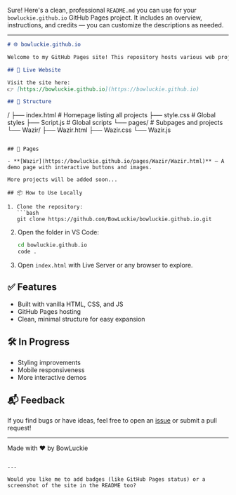 Sure! Here's a clean, professional `README.md` you can use for your `bowluckie.github.io` GitHub Pages project. It includes an overview, instructions, and credits — you can customize the descriptions as needed.

---

```markdown
# 🌐 bowluckie.github.io

Welcome to my GitHub Pages site! This repository hosts various web projects I've built using HTML, CSS, and JavaScript.

## 🚀 Live Website

Visit the site here:  
👉 [https://bowluckie.github.io](https://bowluckie.github.io)

## 📁 Structure

```

/
├── index.html           # Homepage listing all projects
├── style.css            # Global styles
├── Script.js            # Global scripts
└── pages/               # Subpages and projects
└── Wazir/
├── Wazir.html
├── Wazir.css
└── Wazir.js

````

## 📄 Pages

- **[Wazir](https://bowluckie.github.io/pages/Wazir/Wazir.html)** – A demo page with interactive buttons and images.

More projects will be added soon...

## 📦 How to Use Locally

1. Clone the repository:
   ```bash
   git clone https://github.com/BowLuckie/bowluckie.github.io.git
````

2. Open the folder in VS Code:

   ```bash
   cd bowluckie.github.io
   code .
   ```

3. Open `index.html` with Live Server or any browser to explore.

## ✅ Features

* Built with vanilla HTML, CSS, and JS
* GitHub Pages hosting
* Clean, minimal structure for easy expansion

## 🛠️ In Progress

* Styling improvements
* Mobile responsiveness
* More interactive demos

## 📬 Feedback

If you find bugs or have ideas, feel free to open an [issue](https://github.com/BowLuckie/bowluckie.github.io/issues) or submit a pull request!

---

Made with ❤️ by BowLuckie

```

---

Would you like me to add badges (like GitHub Pages status) or a screenshot of the site in the README too?
```
